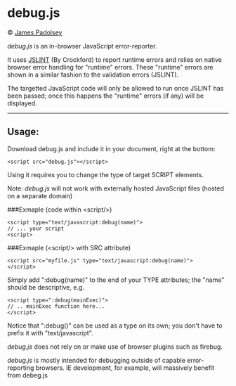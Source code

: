 debug.js
===

&copy; [James Padolsey](http://james.padolsey.com)

*debug.js* is an in-browser JavaScript error-reporter.

It uses [JSLINT](http://jslint.com) (By Crockford) to report runtime errors and relies on native browser error handling for "runtime" errors. These "runtime" errors are shown in a similar fashion to the validation errors (JSLINT).

The targetted JavaScript code will only be allowed to run once JSLINT has been passed; once this happens the "runtime" errors (if any) will be displayed.

---

Usage:
---

Download debug.js and include it in your document, right at
the bottom:

    <script src="debug.js"></script>

Using it requires you to change the type of target SCRIPT
elements.

Note: *debug.js* will not work with externally hosted JavaScript files (hosted on a separate domain)

###Exmaple (code within &lt;script/&gt;)

    <script type="text/javascript:debug(name)">
    // ... your script
    <script>

###Exmaple (&lt;script/&gt; with SRC attribute)
    
    <script src="myfile.js" type="text/javascript:debug(name)">
    </script>
    
Simply add ":debug(name)" to the end of your TYPE attributes; the "name" should be descriptive, e.g.

    <script type=":debug(mainExec)">
    // .. mainExec function here...
    </script>

Notice that ":debug()" can be used as a type on its own; you don't have to prefix it with "text/javascript".
    
*debug.js* does not rely on or make use of browser plugins such as firebug.

*debug.js* is mostly intended for debugging outside of capable error-reporting browsers. IE development, for example, will massively benefit from debeg.js

